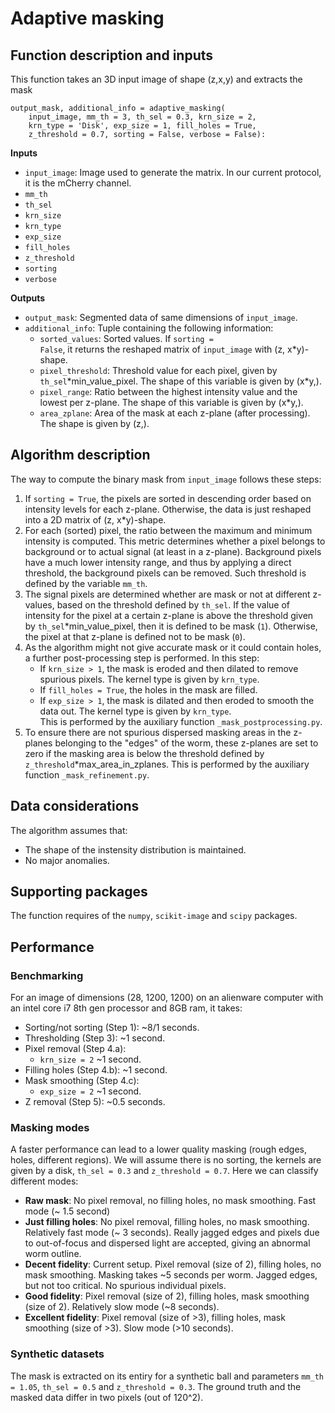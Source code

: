 # Adaptive masking
## Function description and inputs
This function takes an 3D input image of shape (z,x,y) and extracts the mask
```
output_mask, additional_info = adaptive_masking(
    input_image, mm_th = 3, th_sel = 0.3, krn_size = 2,
    krn_type = 'Disk', exp_size = 1, fill_holes = True, 
    z_threshold = 0.7, sorting = False, verbose = False):
```
**Inputs**
- <code>input_image</code>: Image used to generate the matrix. In our current protocol, it is the mCherry channel.
- <code>mm_th</code>
- <code>th_sel</code>
- <code>krn_size</code>
- <code>krn_type</code>
- <code>exp_size</code>
- <code>fill_holes</code>
- <code>z_threshold</code>
- <code>sorting</code>
- <code>verbose</code>

**Outputs**
- <code>output_mask</code>: Segmented data of same dimensions of <code>input_image</code>.
- <code>additional_info</code>: Tuple containing the following information:
  - <code>sorted_values</code>: Sorted values. If <code>sorting = False</code>, it returns the reshaped matrix of <code>input_image</code> with (z, x\*y)-shape.
  - <code>pixel_threshold</code>: Threshold value for each pixel, given by <code>th_sel</code>\*min_value_pixel. The shape of this variable is given by (x\*y,).
  - <code>pixel_range</code>: Ratio between the highest intensity value and the lowest per z-plane. The shape of this variable is given by (x\*y,).
  - <code>area_zplane</code>: Area of the mask at each z-plane (after processing). The shape is given by (z,).

## Algorithm description
The way to compute the binary mask from <code>input_image</code> follows these steps:
1. If <code>sorting = True</code>, the pixels are sorted in descending order based on intensity levels for each z-plane. Otherwise, the data is just reshaped into a 2D matrix of (z, x\*y)-shape.
2. For each (sorted) pixel, the ratio between the maximum and minimum intensity is computed. This metric determines whether a pixel belongs to background or to actual signal (at least in a z-plane). Background pixels have a much lower intensity range, and thus by applying a direct threshold, the background pixels can be removed. Such threshold is defined by the variable <code>mm_th</code>.
3. The signal pixels are determined whether are mask or not at different z-values, based on the threshold defined by <code>th_sel</code>. If the value of intensity for the pixel at a certain z-plane is above the threshold given by <code>th_sel</code>\*min_value_pixel, then it is defined to be mask (<code>1</code>). Otherwise, the pixel at that z-plane is defined not to be mask (<code>0</code>).
4. As the algorithm might not give accurate mask or it could contain holes, a further post-processing step is performed. In this step:
   - If <code>krn_size > 1</code>, the mask is eroded and then dilated to remove spurious pixels. The kernel type is given by <code>krn_type</code>.
   - If <code>fill_holes = True</code>, the holes in the mask are filled.
   - If <code>exp_size > 1</code>, the mask is dilated and then eroded to smooth the data out. The kernel type is given by <code>krn_type</code>. <br>
This is performed by the auxiliary function <code>_mask_postprocessing.py</code>.
5. To ensure there are not spurious dispersed masking areas in the z-planes belonging to the "edges" of the worm, these z-planes are set to zero if the masking area is below the threshold defined by <code>z_threshold</code>\*max_area_in_zplanes. This is performed by the auxiliary function <code>_mask_refinement.py</code>.

## Data considerations
The algorithm assumes that:
- The shape of the instensity distribution is maintained.
- No major anomalies.

## Supporting packages
The function requires of the <code>numpy</code>, <code>scikit-image</code> and <code>scipy</code> packages.

## Performance
### Benchmarking
For an image of dimensions (28, 1200, 1200) on an alienware computer with an intel core i7 8th gen processor and 8GB ram, it takes:
- Sorting/not sorting (Step 1): ~8/1 seconds.
- Thresholding (Step 3): ~1 second.
- Pixel removal (Step 4.a):
  - <code>krn_size = 2</code> ~1 second.
- Filling holes (Step 4.b): ~1 second.
- Mask smoothing (Step 4.c):
  - <code>exp_size = 2</code> ~1 second.
- Z removal (Step 5): ~0.5 seconds.

### Masking modes
A faster performance can lead to a lower quality masking (rough edges, holes, different regions). We will assume there is no sorting, the kernels are given by a disk, <code>th_sel = 0.3</code> and <code>z_threshold = 0.7</code>. Here we can classify different modes:
- **Raw mask**: No pixel removal, no filling holes, no mask smoothing. Fast mode (~ 1.5 second)
- **Just filling holes**: No pixel removal, filling holes, no mask smoothing. Relatively fast mode (~ 3 seconds). Really jagged edges and pixels due to out-of-focus and dispersed light are accepted, giving an abnormal worm outline.
- **Decent fidelity**: Current setup. Pixel removal (size of 2), filling holes, no mask smoothing. Masking takes ~5 seconds per worm. Jagged edges, but not too critical. No spurious individual pixels.
- **Good fidelity**: Pixel removal (size of 2), filling holes, mask smoothing (size of 2). Relatively slow mode (~8 seconds).
- **Excellent fidelity**: Pixel removal (size of >3), filling holes, mask smoothing (size of >3). Slow mode (>10 seconds).

### Synthetic datasets
The mask is extracted on its entiry for a synthetic ball and parameters <code>mm_th = 1.05</code>, <code>th_sel = 0.5</code> and <code>z_threshold = 0.3</code>. The ground truth and the masked data differ in two pixels (out of 120^2).
